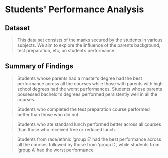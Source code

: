# Students' Performance Analysis                                                          

## Dataset

> This data set consists of the marks secured by the students in various subjects. We aim to explore the influence of the parents background, test preparation, etc, on students performance.


## Summary of Findings

> Students whose parents had a master’s degree had the best performance across all the courses while those with parents with high school degrees had the worst performances. Students whose parents possessed bachelor’s degrees performed persistently well in all the courses.

> Students who completed the test preparation course performed better than those who did not.

> Students who ate standard lunch performed better across all courses than those who received free or reduced lunch.

> Students from race/ethnic ‘group E’ had the best performance across all the courses followed by those from ‘group D’, while students from ‘group A’ had the worst performance.

